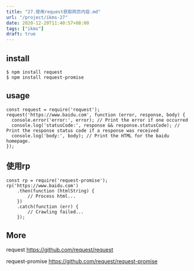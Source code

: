 ```yaml
---
title: "27.使用request获取网页内容.md"
url: "/project/ikms-27"
date: 2020-12-20T11:40:57+08:00
tags: ["ikms"]
draft: true
---
```


## install

```
$ npm install request
$ npm install request-promise
```


## usage
```
const request = require('request');
request('https://www.baidu.com', function (error, response, body) {
  console.error('error:', error); // Print the error if one occurred
  console.log('statusCode:', response && response.statusCode); // Print the response status code if a response was received
  console.log('body:', body); // Print the HTML for the baidu homepage.
});
```

## 使用rp

```
const rp = require('request-promise');
rp('https://www.baidu.com')
    .then(function (htmlString) {
        // Process html...
    })
    .catch(function (err) {
        // Crawling failed...
    });
```


## More

request
https://github.com/request/request

request-promise
https://github.com/request/request-promise